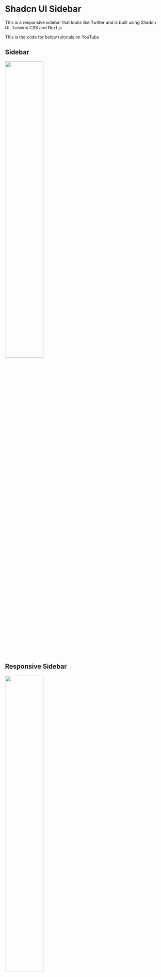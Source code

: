 # Shadcn UI Sidebar

This is a responsive sidebar that looks like Twitter and is built using Shadcn UI, Tailwind CSS and Next.js

This is the code for below tutorials on YouTube

## Sidebar

<div align="left">
      <a href="https://youtu.be/-vD8DAEEEWE">
         <img src="https://i3.ytimg.com/vi/-vD8DAEEEWE/maxresdefault.jpg" style="width:50%;">
      </a>
</div>

## Responsive Sidebar

<div align="left">
      <a href="https://youtu.be/FYBC3TjRULo">
         <img src="https://i3.ytimg.com/vi/FYBC3TjRULo/maxresdefault.jpg" style="width:50%;">
      </a>
</div>
# fishandsol
